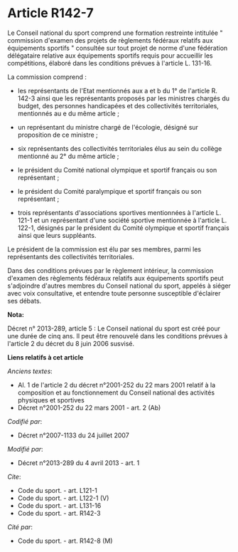 # Article R142-7

Le Conseil national du sport comprend une formation restreinte intitulée " commission d'examen des projets de règlements
fédéraux relatifs aux équipements sportifs " consultée sur tout projet de norme d'une fédération délégataire relative aux
équipements sportifs requis pour accueillir les compétitions, élaboré dans les conditions prévues à l'article L. 131-16. 

La commission comprend :

- les représentants de l'Etat mentionnés aux a et b du 1° de l'article R. 142-3 ainsi que les représentants proposés par les
ministres chargés du budget, des personnes handicapées et des collectivités territoriales, mentionnés au e du même article ;

- un représentant du ministre chargé de l'écologie, désigné sur proposition de ce ministre ;

- six représentants des collectivités territoriales élus au sein du collège mentionné au 2° du même article ;

- le président du Comité national olympique et sportif français ou son représentant ;

- le président du Comité paralympique et sportif français ou son représentant ;

- trois représentants d'associations sportives mentionnées à l'article L. 121-1 et un représentant d'une société sportive
mentionnée à l'article L. 122-1, désignés par le président du Comité olympique et sportif français ainsi que leurs
suppléants. 

Le président de la commission est élu par ses membres, parmi les représentants des collectivités territoriales. 

Dans des conditions prévues par le règlement intérieur, la commission d'examen des règlements fédéraux relatifs aux
équipements sportifs peut s'adjoindre d'autres membres du Conseil national du sport, appelés à siéger avec voix consultative,
et entendre toute personne susceptible d'éclairer ses débats.

**Nota:**

Décret n° 2013-289, article 5 : Le Conseil national du sport est créé pour une durée de cinq ans. Il peut être renouvelé dans
les conditions prévues à l'article 2 du décret du 8 juin 2006 susvisé.

**Liens relatifs à cet article**

_Anciens textes_:

  - Al. 1 de l'article 2 du décret n°2001-252 du 22 mars 2001 relatif à la composition et au fonctionnement du Conseil national des activités physiques et sportives
  - Décret n°2001-252 du 22 mars 2001 - art. 2 (Ab)

_Codifié par_:

  - Décret n°2007-1133 du 24 juillet 2007

_Modifié par_:

  - Décret n°2013-289 du 4 avril 2013 - art. 1

_Cite_:

  - Code du sport. - art. L121-1
  - Code du sport. - art. L122-1 (V)
  - Code du sport. - art. L131-16
  - Code du sport. - art. R142-3

_Cité par_:

  - Code du sport. - art. R142-8 (M)
